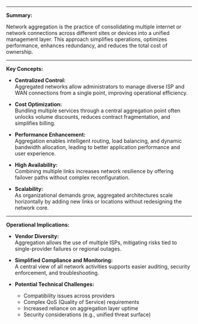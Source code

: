 
---

**Summary:**

Network aggregation is the practice of consolidating multiple internet or network connections across different sites or devices into a unified management layer. This approach simplifies operations, optimizes performance, enhances redundancy, and reduces the total cost of ownership.

---

**Key Concepts:**

- **Centralized Control:**  
    Aggregated networks allow administrators to manage diverse ISP and WAN connections from a single point, improving operational efficiency.
    
- **Cost Optimization:**  
    Bundling multiple services through a central aggregation point often unlocks volume discounts, reduces contract fragmentation, and simplifies billing.
    
- **Performance Enhancement:**  
    Aggregation enables intelligent routing, load balancing, and dynamic bandwidth allocation, leading to better application performance and user experience.
    
- **High Availability:**  
    Combining multiple links increases network resilience by offering failover paths without complex reconfiguration.
    
- **Scalability:**  
    As organizational demands grow, aggregated architectures scale horizontally by adding new links or locations without redesigning the network core.
    

---

**Operational Implications:**

- **Vendor Diversity:**  
    Aggregation allows the use of multiple ISPs, mitigating risks tied to single-provider failures or regional outages.
    
- **Simplified Compliance and Monitoring:**  
    A central view of all network activities supports easier auditing, security enforcement, and troubleshooting.
    
- **Potential Technical Challenges:**
    - Compatibility issues across providers
    - Complex QoS (Quality of Service) requirements
    - Increased reliance on aggregation layer uptime
    - Security considerations (e.g., unified threat surface)